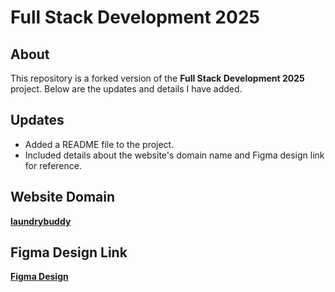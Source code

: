 # Full Stack Development 2025

## About
This repository is a forked version of the **Full Stack Development 2025** project. Below are the updates and details I have added.

## Updates
- Added a README file to the project.
- Included details about the website's domain name and Figma design link for reference.

## Website Domain
[**laundrybuddy**]()

## Figma Design Link
[**Figma Design**](https://www.figma.com/design/n7CEzvzLpenHcqMvSryRqM/Laundry-Management-app?node-id=137-2&t=1vDcB8p1H6KxjSCN-1)

